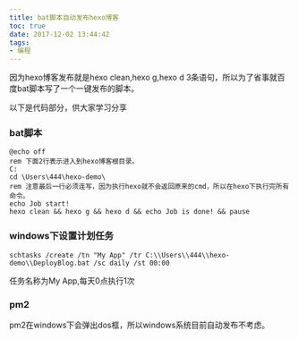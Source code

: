 ```yaml
---
title: bat脚本自动发布hexo博客
toc: true
date: 2017-12-02 13:44:42
tags:
- 编程
---
```

因为hexo博客发布就是hexo clean,hexo g,hexo d 3条语句，所以为了省事就百度bat脚本写了一个一键发布的脚本。
<!--more-->
以下是代码部分，供大家学习分享
### bat脚本
```
@echo off
rem 下面2行表示进入到hexo博客根目录。
C:
cd \Users\444\hexo-demo\
rem 注意最后一行必须连写，因为执行hexo就不会返回原来的cmd，所以在hexo下执行完所有命令。
echo Job start!
hexo clean && hexo g && hexo d && echo Job is done! && pause
```
### windows下设置计划任务
```
schtasks /create /tn "My App" /tr C:\\Users\\444\\hexo-demo\\DeployBlog.bat /sc daily /st 00:00 
```
任务名称为My App,每天0点执行1次
### pm2
pm2在windows下会弹出dos框，所以windows系统目前自动发布不考虑。